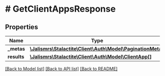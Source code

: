 # # GetClientAppsResponse

## Properties

Name | Type | Description | Notes
------------ | ------------- | ------------- | -------------
**_metas** | [**\Jalismrs\Stalactite\Client\Auth\Model\PaginationMetas**](PaginationMetas.md) |  | [optional]
**results** | [**\Jalismrs\Stalactite\Client\Auth\Model\ClientApp[]**](ClientApp.md) |  | [optional]

[[Back to Model list]](../../README.md#models) [[Back to API list]](../../README.md#endpoints) [[Back to README]](../../README.md)
